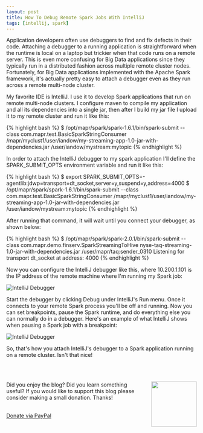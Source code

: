 ```yaml
---
layout: post
title: How To Debug Remote Spark Jobs With IntelliJ
tags: [intellij, spark]
---
```


Application developers often use debuggers to find and fix defects in their code. Attaching a debugger to a running application is straightforward when the runtime is local on a laptop but trickier when that code runs on a remote server. This is even more confusing for Big Data applications since they typically run in a distributed fashion across multiple remote cluster nodes.  Fortunately, for Big Data applications implemented with the Apache Spark framework, it's actually pretty easy to attach a debugger even as they run across a remote multi-node cluster.

My favorite IDE is IntelliJ. I use it to develop Spark applications that run on remote multi-node clusters. I configure maven to compile my application and all its dependencies into a single jar, then after I build my jar file I upload it to my remote cluster and run it like this:

{% highlight bash %}
$ /opt/mapr/spark/spark-1.6.1/bin/spark-submit --class com.mapr.test.BasicSparkStringConsumer /mapr/myclust1/user/iandow/my-streaming-app-1.0-jar-with-dependencies.jar /user/iandow/mystream:mytopic
{% endhighlight %}

In order to attach the IntelliJ debugger to my spark application I'll define the SPARK_SUBMIT_OPTS environment variable and run it like this:

{% highlight bash %}
$ export SPARK_SUBMIT_OPTS=-agentlib:jdwp=transport=dt_socket,server=y,suspend=y,address=4000
$ /opt/mapr/spark/spark-1.6.1/bin/spark-submit --class com.mapr.test.BasicSparkStringConsumer /mapr/myclust1/user/iandow/my-streaming-app-1.0-jar-with-dependencies.jar /user/iandow/mystream:mytopic
{% endhighlight %}

After running that command, it will wait until you connect your debugger, as shown below:

{% highlight bash %}
$ /opt/mapr/spark/spark-2.0.1/bin/spark-submit --class com.mapr.demo.finserv.SparkStreamingToHive nyse-taq-streaming-1.0-jar-with-dependencies.jar /user/mapr/taq:sender_0310
Listening for transport dt_socket at address: 4000
{% endhighlight %}

Now you can configure the IntelliJ debugger like this, where 10.200.1.101 is the IP address of the remote machine where I'm running my Spark job:

![IntelliJ Debugger](http://iandow.github.io/img/IntelliJ%20debug%20config.png)

Start the debugger by clicking Debug under IntelliJ's Run menu. Once it connects to your remote Spark process you'll be off and running. Now you can set breakpoints, pause the Spark runtime, and do everything else you can normally do in a debugger.  Here's an example of what IntelliJ shows when pausing a Spark job with a breakpoint:

![IntelliJ Debugger](http://iandow.github.io/img/IntelliJ_debugger.png)

So, that's how you attach IntelliJ's debugger to a Spark application running on a remote cluster. Isn't that nice!

<br><br>
<div class="main-explain-area padding-override jumbotron">
  <img src="http://iandow.github.io/img/paypal.png" width="120" style="margin-left: 15px" align="right">
  <p class="margin-override font-override">
  	Did you enjoy the blog? Did you learn something useful? If you would like to support this blog please consider making a small donation. Thanks!</p>
  <br>
  <div id="paypalbtn">
    <a class="btn btn-primary btn" href="https://www.paypal.me/iandownard/3.5">Donate via PayPal</a>
  </div>
</div>